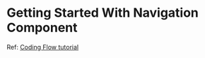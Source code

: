 # Getting Started With Navigation Component

Ref: [Coding Flow tutorial](https://github.com/codinginflow/NavigationComponentTutorial)